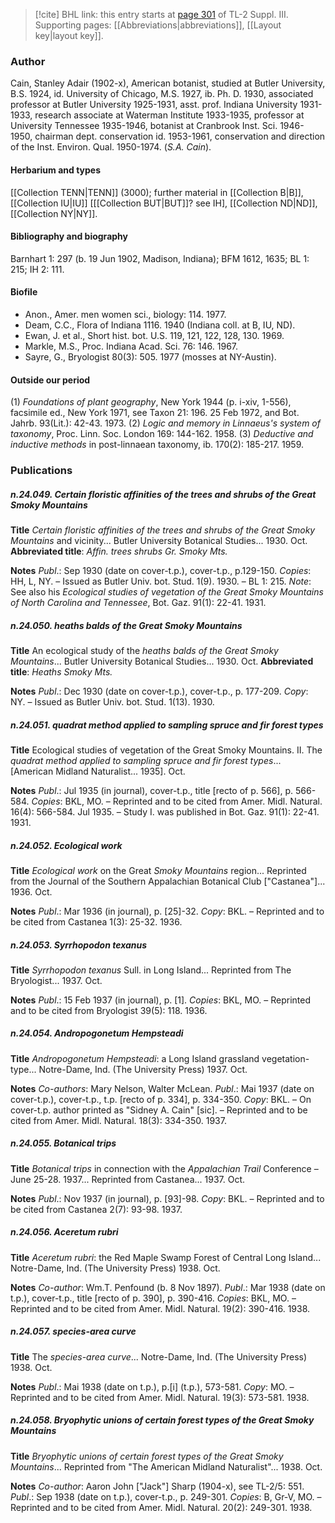 > [!cite] BHL link: this entry starts at [page 301](https://www.biodiversitylibrary.org/item/103861#page/311/mode/1up) of TL-2 Suppl. III.
> Supporting pages: [[Abbreviations|abbreviations]], [[Layout key|layout key]].

### Author

Cain, Stanley Adair (1902-x), American botanist, studied at Butler University, B.S. 1924, id. University of Chicago, M.S. 1927, ib. Ph. D. 1930, associated professor at Butler University 1925-1931, asst. prof. Indiana University 1931-1933, research associate at Waterman Institute 1933-1935, professor at University Tennessee 1935-1946, botanist at Cranbrook Inst. Sci. 1946-1950, chairman dept. conservation id. 1953-1961, conservation and direction of the Inst. Environ. Qual. 1950-1974. (*S.A. Cain*).

#### Herbarium and types

[[Collection TENN|TENN]] (3000); further material in [[Collection B|B]], [[Collection IU|IU]] \[[[Collection BUT|BUT]]? see IH\], [[Collection ND|ND]], [[Collection NY|NY]].

#### Bibliography and biography

Barnhart 1: 297 (b. 19 Jun 1902, Madison, Indiana); BFM 1612, 1635; BL 1: 215; IH 2: 111.

#### Biofile

- Anon., Amer. men women sci., biology: 114. 1977.
- Deam, C.C., Flora of Indiana 1116. 1940 (Indiana coll. at B, IU, ND).
- Ewan, J. et al., Short hist. bot. U.S. 119, 121, 122, 128, 130. 1969.
- Markle, M.S., Proc. Indiana Acad. Sci. 76: 146. 1967.
- Sayre, G., Bryologist 80(3): 505. 1977 (mosses at NY-Austin).

#### Outside our period

(1) *Foundations of plant geography*, New York 1944 (p. i-xiv, 1-556), facsimile ed., New York 1971, see Taxon 21: 196. 25 Feb 1972, and Bot. Jahrb. 93(Lit.): 42-43. 1973.
(2) *Logic and memory in Linnaeus's system of taxonomy*, Proc. Linn. Soc. London 169: 144-162. 1958.
(3) *Deductive and inductive methods* in post-linnaean taxonomy, ib. 170(2): 185-217. 1959.

### Publications

##### n.24.049. Certain floristic affinities of the trees and shrubs of the Great Smoky Mountains

**Title**
*Certain floristic affinities of the trees and shrubs of the Great Smoky Mountains* and vicinity... Butler University Botanical Studies... 1930. Oct.
**Abbreviated title**: *Affin. trees shrubs Gr. Smoky Mts.*

**Notes**
*Publ*.: Sep 1930 (date on cover-t.p.), cover-t.p., p.129-150. *Copies*: HH, L, NY. – Issued as Butler Univ. bot. Stud. 1(9). 1930. – BL 1: 215.
*Note*: See also his *Ecological studies of vegetation of the Great Smoky Mountains of North Carolina and Tennessee*, Bot. Gaz. 91(1): 22-41. 1931.

##### n.24.050. heaths balds of the Great Smoky Mountains

**Title**
An ecological study of the *heaths balds of the Great Smoky Mountains*... Butler University Botanical Studies... 1930. Oct.
**Abbreviated title**: *Heaths Smoky Mts.*

**Notes**
*Publ*.: Dec 1930 (date on cover-t.p.), cover-t.p., p. 177-209. *Copy*: NY. – Issued as Butler Univ. bot. Stud. 1(13). 1930.

##### n.24.051. quadrat method applied to sampling spruce and fir forest types

**Title**
Ecological studies of vegetation of the Great Smoky Mountains. II. The *quadrat method applied to sampling spruce and fir forest types*... \[American Midland Naturalist... 1935\]. Oct.

**Notes**
*Publ*.: Jul 1935 (in journal), cover-t.p., title \[recto of p. 566\], p. 566-584. *Copies*: BKL, MO.  – Reprinted and to be cited from Amer. Midl. Natural. 16(4): 566-584. Jul 1935. – Study I. was published in Bot. Gaz. 91(1): 22-41. 1931.

##### n.24.052. Ecological work

**Title**
*Ecological work* on the Great *Smoky Mountains* region... Reprinted from the Journal of the Southern Appalachian Botanical Club \["Castanea"\]... 1936. Oct.

**Notes**
*Publ*.: Mar 1936 (in journal), p. \[25\]-32. *Copy*: BKL. – Reprinted and to be cited from Castanea 1(3): 25-32. 1936.

##### n.24.053. Syrrhopodon texanus

**Title**
*Syrrhopodon texanus* Sull. in Long Island... Reprinted from The Bryologist... 1937. Oct.

**Notes**
*Publ*.: 15 Feb 1937 (in journal), p. \[1\]. *Copies*: BKL, MO. – Reprinted and to be cited from Bryologist 39(5): 118. 1936.

##### n.24.054. Andropogonetum Hempsteadi

**Title**
*Andropogonetum Hempsteadi*: a Long Island grassland vegetation-type... Notre-Dame, Ind. (The University Press) 1937. Oct.

**Notes**
*Co-authors*: Mary Nelson, Walter McLean.
*Publ*.: Mai 1937 (date on cover-t.p.), cover-t.p., t.p. \[recto of p. 334\], p. 334-350. *Copy*: BKL.  – On cover-t.p. author printed as "Sidney A. Cain" \[sic\]. – Reprinted and to be cited from Amer. Midl. Natural. 18(3): 334-350. 1937.

##### n.24.055. Botanical trips

**Title**
*Botanical trips* in connection with the *Appalachian Trail* Conference – June 25-28. 1937... Reprinted from Castanea... 1937. Oct.

**Notes**
*Publ*.: Nov 1937 (in journal), p. \[93\]-98. *Copy*: BKL. – Reprinted and to be cited from Castanea 2(7): 93-98. 1937.

##### n.24.056. Aceretum rubri

**Title**
*Aceretum rubri*: the Red Maple Swamp Forest of Central Long Island... Notre-Dame, Ind. (The University Press) 1938. Oct.

**Notes**
*Co-author*: Wm.T. Penfound (b. 8 Nov 1897).
*Publ*.: Mar 1938 (date on t.p.), cover-t.p., title \[recto of p. 390\], p. 390-416. *Copies*: BKL, MO. – Reprinted and to be cited from Amer. Midl. Natural. 19(2): 390-416. 1938.

##### n.24.057. species-area curve

**Title**
The *species-area curve*... Notre-Dame, Ind. (The University Press) 1938. Oct.

**Notes**
*Publ*.: Mai 1938 (date on t.p.), p.\[i\] (t.p.), 573-581. *Copy*: MO. – Reprinted and to be cited from Amer. Midl. Natural. 19(3): 573-581. 1938.

##### n.24.058. Bryophytic unions of certain forest types of the Great Smoky Mountains

**Title**
*Bryophytic unions of certain forest types of the Great Smoky Mountains*... Reprinted from "The American Midland Naturalist"... 1938. Oct.

**Notes**
*Co-author*: Aaron John \["Jack"\] Sharp (1904-x), see TL-2/5: 551.
*Publ*.: Sep 1938 (date on t.p.), cover-t.p., p. 249-301. *Copies*: B, Gr-V, MO. – Reprinted and to be cited from Amer. Midl. Natural. 20(2): 249-301. 1938.

